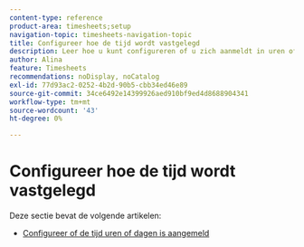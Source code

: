 ```yaml
---
content-type: reference
product-area: timesheets;setup
navigation-topic: timesheets-navigation-topic
title: Configureer hoe de tijd wordt vastgelegd
description: Leer hoe u kunt configureren of u zich aanmeldt in uren of dagen in de artikelen in deze sectie.
author: Alina
feature: Timesheets
recommendations: noDisplay, noCatalog
exl-id: 77d93ac2-0252-4b2d-90b5-cbb34ed46e89
source-git-commit: 34ce6492e14399926aed910bf9ed4d8688904341
workflow-type: tm+mt
source-wordcount: '43'
ht-degree: 0%

---
```


# Configureer hoe de tijd wordt vastgelegd

Deze sectie bevat de volgende artikelen:

* [Configureer of de tijd uren of dagen is aangemeld](../../timesheets/config-timesheet-prefs/config-time-logged-hrs-days.md)
